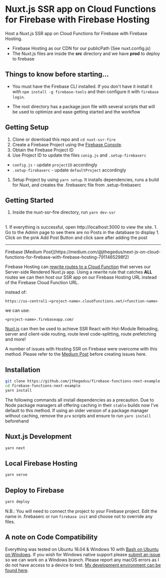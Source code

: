 # Nuxt.js SSR app on Cloud Functions for Firebase with Firebase Hosting
Host a Nuxt.js SSR app on Cloud Functions for Firebase with Firebase Hosting.

- Firebase Hosting as our CDN for our publicPath (See nuxt.config.js)
- The Nuxt.js files are inside the **src** directory and we have **prod** to deploy to firebase

## Things to know before starting...
- You must have the Firebase CLI installed. If you don't have it install it with `npm install -g firebase-tools` and then configure it with `firebase login`.

- The root directory has a package.json file with several scripts that will be used to optimize and ease getting started and the workflow

## Getting Setup

1. Clone or download this repo and `cd nuxt-ssr-fire`
1. Create a Firebase Project using the [Firebase Console](https://console.firebase.google.com).
1. Obtain the Firebase Project ID  
1. Use Project ID to update the files `conig.js` and `.setup-firebaserc`
- `config.js` - update `projectID` accordingly
- `.setup-firebaserc` - update `defaultProject` accordingly
1. Setup Project by using
`yarn setup`. It installs dependencies, runs a build for Nuxt, and creates the .firebaserc file from .setup-firebaserc


## Getting Started
1. Inside the nuxt-ssr-fire directory, run `yarn dev-ssr`
  <br>
1. If everything is successful, open http://localhost:3000 to view the site.
1. Go to the Admin page to see there are no Posts in the database to display
1. Click on the pink Add Post Button and click save after adding the post
<br>
<hr>
Firebase [Medium Post](https://medium.com/@jthegedus/next-js-on-cloud-functions-for-firebase-with-firebase-hosting-7911465298f2)


Firebase Hosting can [rewrite routes to a Cloud Function](https://firebase.google.com/docs/hosting/url-redirects-rewrites#section-rewrites) that serves our Server-side Rendered Nuxt.js app. Using a rewrite rule that catches **ALL** routes we can then host our SSR app on our Firebase Hosting URL instead of the Firebase Cloud Function URL.

instead of:

`https://us-central1-<project-name>.cloudfunctions.net/<function-name>`

we can use:

`<project-name>.firebaseapp.com/`

[Nuxt.js](https://github.com/zeit/next.js/) can then be used to achieve SSR React with Hot-Module Reloading, server and client-side routing, route level code-splitting, route prefetching and more!

A number of issues with Hosting SSR on Firebase were overcome with this method. Please refer to the [Medium Post](https://medium.com/@jthegedus/next-js-on-cloud-functions-for-firebase-with-firebase-hosting-7911465298f2) before creating issues here.

## Installation
```bash
git clone https://github.com/jthegedus/firebase-functions-next-example
cd firebase-functions-next-example
yarn install
```

The following commands all install dependencies as a precaution. Due to Node package managers all offering caching in their `stable` builds now I've default to this method. If using an older version of a package manager without caching, remove the `pre` scripts and ensure to run `yarn install` beforehand

## Nuxt.js Development
```bash
yarn next
```

## Local Firebase Hosting
```bash
yarn serve
```

## Deploy to Firebase
```bash
yarn deploy
```
N.B.: You will need to connect the project to your Firebase project. Edit the name in .firebaserc or run `firebase init` and choose not to override any files.

## A note on Code Compatibility
Everything was tested on Ubuntu 16.04 & Windows 10 with [Bash on Ubuntu on Windows](https://msdn.microsoft.com/en-au/commandline/wsl/about). If you wish for Windows native support please [submit an issue](https://github.com/jthegedus/firebase-functions-next-example/issues/new) so we can work on a Windows branch. Please report any macOS errors as I do not have access to a device to test. [My development environment can be found here](https://github.com/jthegedus/dotfiles).
